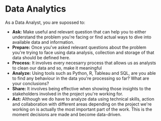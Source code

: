 # Data Analytics
As a Data Analyst, you are supossed to:
- **Ask:** Make useful and relevant question that can help you to either understand the problem you're facing or find actual ways to dive into available data and information.
- **Prepare:** Once you've asked relevant questions about the problem you're trying to face using data analysis, collection and storage of that data should be defined here.
- **Process:** It involves every necesarry process that allows us as analysts to clean our data and so, make it meaningful
- **Analyze:** Using tools such as Python, R, Tableau and SQL, are you able to find any behaviour in the data you're processing so far? What are your conclusions?
- **Share:** It involves being effective when showing those insights to the stakeholders involved in the project you're working for.
- **Act:** Although we do have to analyze data using technical skills, action and collaboration with different areas depending on the project we're working on is actually the most important part of the work. This is the moment decisions are made and become data-driven.